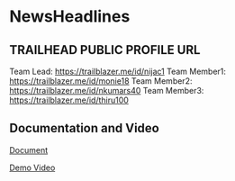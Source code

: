# NewsHeadlines


## TRAILHEAD PUBLIC PROFILE URL
Team Lead: https://trailblazer.me/id/nijac1
Team Member1: https://trailblazer.me/id/monie18
Team Member2: https://trailblazer.me/id/nkumars40
Team Member3: https://trailblazer.me/id/thiru100

## Documentation and Video
[Document](https://drive.google.com/file/d/1nVf0cEy9ADYxDXYnjdCARJbWW5GrWEw6/view?usp=sharing)

[Demo Video](https://drive.google.com/file/d/1Gcr5ALg9NTyBMsrDV8s-ufUFN9XG6exb/view?usp=sharing)
